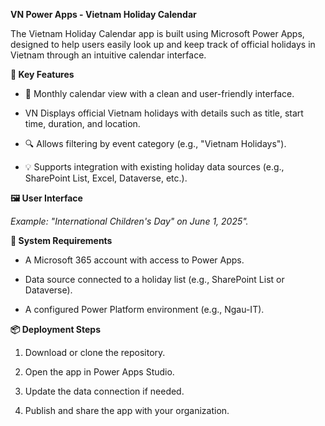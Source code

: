 **VN Power Apps - Vietnam Holiday Calendar**

The Vietnam Holiday Calendar app is built using Microsoft Power Apps, designed to help users easily look up and keep track of official holidays in Vietnam through an intuitive calendar interface.

**🎯 Key Features**

  - 📅 Monthly calendar view with a clean and user-friendly interface.

  - VN Displays official Vietnam holidays with details such as title, start time, duration, and location.

  - 🔍 Allows filtering by event category (e.g., "Vietnam Holidays").

  - 💡 Supports integration with existing holiday data sources (e.g., SharePoint List, Excel, Dataverse, etc.).

**🖼 User Interface**

  _Example: "International Children's Day" on June 1, 2025"._

**🔧 System Requirements**

  - A Microsoft 365 account with access to Power Apps.

  - Data source connected to a holiday list (e.g., SharePoint List or Dataverse).

  - A configured Power Platform environment (e.g., Ngau-IT).

**📦 Deployment Steps**

1.	Download or clone the repository.
   
2.	Open the app in Power Apps Studio.
   
3.	Update the data connection if needed.
   
4.	Publish and share the app with your organization.
